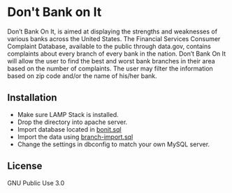 # Don't Bank on It
Don’t Bank On It, is aimed at displaying the strengths
and weaknesses of various banks across the United States.
The Financial Services Consumer Complaint Database,
available to the public through data.gov, contains complaints
about every branch of every bank in the nation.
Don’t Bank On It will allow the user to find the best and worst
bank branches in their area based on the number of complaints.
The user may filter the information based on zip code and/or
the name of his/her bank.

## Installation
- Make sure LAMP Stack is installed.
- Drop the directory into apache server.
- Import database located in [bonit.sql](https://github.com/Tamakimouto/dont-bank-on-it/blob/master/db/bonit.sql)
- Import the data using [branch-import.sql](https://github.com/Tamakimouto/dont-bank-on-it/blob/master/db/branch_import.sql)
- Change the settings in dbconfig to match your own MySQL server.

## License
GNU Public Use 3.0
